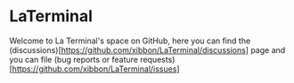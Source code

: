 # LaTerminal

Welcome to La Terminal's space on GitHub, here you can find the
(discussions)[https://github.com/xibbon/LaTerminal/discussions] page
and you can file (bug reports or feature requests)[https://github.com/xibbon/LaTerminal/issues]

